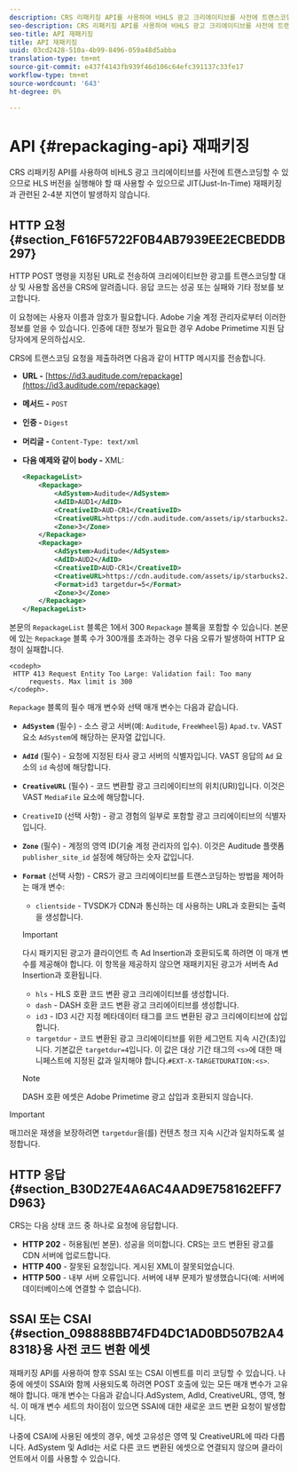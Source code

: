 ```yaml
---
description: CRS 리패키징 API를 사용하여 비HLS 광고 크리에이티브를 사전에 트랜스코딩할 수 있으므로 HLS 버전을 실행해야 할 때 사용할 수 있으므로 JIT(Just-In-Time) 재패키징과 관련된 2-4분 지연이 발생하지 않습니다.
seo-description: CRS 리패키징 API를 사용하여 비HLS 광고 크리에이티브를 사전에 트랜스코딩할 수 있으므로 HLS 버전을 실행해야 할 때 사용할 수 있으므로 JIT(Just-In-Time) 재패키징과 관련된 2-4분 지연이 발생하지 않습니다.
seo-title: API 재패키징
title: API 재패키징
uuid: 03cd2428-510a-4b99-8496-059a48d5abba
translation-type: tm+mt
source-git-commit: e437f4143fb939f46d106c64efc391137c33fe17
workflow-type: tm+mt
source-wordcount: '643'
ht-degree: 0%

---
```



# API {#repackaging-api} 재패키징

CRS 리패키징 API를 사용하여 비HLS 광고 크리에이티브를 사전에 트랜스코딩할 수 있으므로 HLS 버전을 실행해야 할 때 사용할 수 있으므로 JIT(Just-In-Time) 재패키징과 관련된 2-4분 지연이 발생하지 않습니다.

## HTTP 요청 {#section_F616F5722F0B4AB7939EE2ECBEDDB297}

HTTP POST 명령을 지정된 URL로 전송하여 크리에이티브한 광고를 트랜스코딩할 대상 및 사용할 옵션을 CRS에 알려줍니다. 응답 코드는 성공 또는 실패와 기타 정보를 보고합니다.

이 요청에는 사용자 이름과 암호가 필요합니다. Adobe 기술 계정 관리자로부터 이러한 정보를 얻을 수 있습니다. 인증에 대한 정보가 필요한 경우 Adobe Primetime 지원 담당자에게 문의하십시오.

CRS에 트랜스코딩 요청을 제출하려면 다음과 같이 HTTP 메시지를 전송합니다.

* **URL -** [https://id3.auditude.com/repackage](https://id3.auditude.com/repackage)

* **메서드 -** `POST`

* **인증 -** `Digest`

* **머리글 -** `Content-Type: text/xml`

* **다음 예제와 같이 body -** XML:

   ```xml
   <RepackageList>
       <Repackage>
           <AdSystem>Auditude</AdSystem>
           <AdID>AUD1</AdID>
           <CreativeID>AUD-CR1</CreativeID>
           <CreativeURL>https://cdn.auditude.com/assets/ip/starbucks2.mp4</CreativeURL>
           <Zone>3</Zone>
       </Repackage>
       <Repackage>
           <AdSystem>Auditude</AdSystem>
           <AdID>AUD2</AdID>
           <CreativeID>AUD-CR1</CreativeID>
           <CreativeURL>https://cdn.auditude.com/assets/ip/starbucks2.mp4</CreativeURL>
           <Format>id3 targetdur=5</Format>
           <Zone>3</Zone>
       </Repackage>
   </RepackageList>
   ```

본문의 `RepackageList` 블록은 1에서 300 `Repackage` 블록을 포함할 수 있습니다. 본문에 있는 `Repackage` 블록 수가 300개를 초과하는 경우 다음 오류가 발생하여 HTTP 요청이 실패합니다.

```
<codeph>
 HTTP 413 Request Entity Too Large: Validation fail: Too many
     requests. Max limit is 300
</codeph>.
```


`Repackage` 블록의 필수 매개 변수와 선택 매개 변수는 다음과 같습니다.

* **`AdSystem`** (필수) - 소스 광고 서버(예:  `Auditude`,  `FreeWheel`등) `Apad.tv`. VAST 요소 `AdSystem`에 해당하는 문자열 값입니다.

* **`AdId`** (필수) - 요청에 지정된 타사 광고 서버의 식별자입니다. VAST 응답의 `Ad` 요소의 `id` 속성에 해당합니다.

* **`CreativeURL`** (필수) - 코드 변환할 광고 크리에이티브의 위치(URI)입니다. 이것은 VAST `MediaFile` 요소에 해당합니다.

* `CreativeID` (선택 사항) - 광고 경험의 일부로 포함할 광고 크리에이티브의 식별자입니다.
* **`Zone`** (필수) - 계정의 영역 ID(기술 계정 관리자의 입수). 이것은 Auditude 플랫폼 `publisher_site_id` 설정에 해당하는 숫자 값입니다.

* **`Format`** (선택 사항) - CRS가 광고 크리에이티브를 트랜스코딩하는 방법을 제어하는 매개 변수:

   * `clientside` - TVSDK가 CDN과 통신하는 데 사용하는 URL과 호환되는 출력을 생성합니다.
   >[!IMPORTANT]
   >
   >다시 패키지된 광고가 클라이언트 측 Ad Insertion과 호환되도록 하려면 이 매개 변수를 제공해야 합니다. 이 항목을 제공하지 않으면 재패키지된 광고가 서버측 Ad Insertion과 호환됩니다.

   * `hls` - HLS 호환 코드 변환 광고 크리에이티브를 생성합니다.
   * `dash` - DASH 호환 코드 변환 광고 크리에이티브를 생성합니다.
   * `id3` - ID3 시간 지정 메타데이터 태그를 코드 변환된 광고 크리에이티브에 삽입합니다.
   * `targetdur` - 코드 변환된 광고 크리에이티브를 위한 세그먼트 지속 시간(초)입니다. 기본값은 `targetdur=4`입니다. 이 값은 대상 기간 태그의 `<s>`에 대한 매니페스트에 지정된 값과 일치해야 합니다.`#EXT-X-TARGETDURATION:<s>`.

   >[!NOTE]
   >
   >DASH 호환 에셋은 Adobe Primetime 광고 삽입과 호환되지 않습니다.

>[!IMPORTANT]
>
>매끄러운 재생을 보장하려면 `targetdur`을(를) 컨텐츠 청크 지속 시간과 일치하도록 설정합니다.

## HTTP 응답 {#section_B30D27E4A6AC4AAD9E758162EFF7D963}

CRS는 다음 상태 코드 중 하나로 요청에 응답합니다.

* **HTTP 202** - 허용됨(빈 본문). 성공을 의미합니다. CRS는 코드 변환된 광고를 CDN 서버에 업로드합니다.
* **HTTP 400** - 잘못된 요청입니다. 게시된 XML이 잘못되었습니다.
* **HTTP 500** - 내부 서버 오류입니다. 서버에 내부 문제가 발생했습니다(예: 서버에 데이터베이스에 연결할 수 없습니다).

## SSAI 또는 CSAI {#section_098888BB74FD4DC1AD0BD507B2A48318}용 사전 코드 변환 에셋

재패키징 API를 사용하여 향후 SSAI 또는 CSAI 이벤트를 미리 코딩할 수 있습니다. 나중에 에셋이 SSAI와 함께 사용되도록 하려면 POST 호출에 있는 모든 매개 변수가 고유해야 합니다. 매개 변수는 다음과 같습니다.AdSystem, AdId, CreativeURL, 영역, 형식. 이 매개 변수 세트의 차이점이 있으면 SSAI에 대한 새로운 코드 변환 요청이 발생합니다.

나중에 CSAI에 사용된 에셋의 경우, 에셋 고유성은 영역 및 CreativeURL에 따라 다릅니다. AdSystem 및 AdId는 서로 다른 코드 변환된 에셋으로 연결되지 않으며 클라이언트에서 이를 사용할 수 있습니다.
